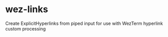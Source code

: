 # wez-links
Create ExplicitHyperlinks from piped input for use with WezTerm hyperlink custom processing

